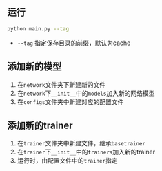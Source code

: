 
## 运行
```bash
python main.py --tag 
```
+ `--tag` 指定保存目录的前缀，默认为cache



## 添加新的模型

1. 在`network`文件夹下新建新的文件
1. 在`network`下`__init__`中的`models`加入新的网络模型
1. 在`configs`文件夹中新建对应的配置文件


## 添加新的trainer

1. 在`trainer`文件夹中新建文件，继承`basetrainer`
1. 在`trainer`下`__init__`中的`trainers`加入新的trainer
1. 运行时，由配置文件中的`trainer`指定
